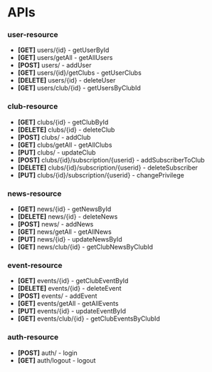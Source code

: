# APIs
### user-resource
* **[GET]** users/{id} - getUserById
* **[GET]** users/getAll - getAllUsers
* **[POST]** users/ - addUser
* **[GET]** users/{id}/getClubs - getUserClubs
* **[DELETE]** users/{id} - deleteUser
* **[GET]** users/club/{id} - getUsersByClubId

### club-resource
* **[GET]** clubs/{id} - getClubById
* **[DELETE]** clubs/{id} - deleteClub
* **[POST]** clubs/ - addClub
* **[GET]** clubs/getAll - getAllClubs
* **[PUT]** clubs/ - updateClub
* **[POST]** clubs/{id}/subscription/{userid} - addSubscriberToClub
* **[DELETE]** clubs/{id}/subscription/{userid} - deleteSubscriber
* **[PUT]** clubs/{id}/subscription/{userid} - changePrivilege

### news-resource
* **[GET]** news/{id} - getNewsById
* **[DELETE]** news/{id} - deleteNews
* **[POST]** news/ - addNews
* **[GET]** news/getAll - getAllNews
* **[PUT]** news/{id} - updateNewsById
* **[GET]** news/club/{id} - getClubNewsByClubId

### event-resource
* **[GET]** events/{id} - getClubEventById
* **[DELETE]** events/{id} - deleteEvent
* **[POST]** events/ - addEvent
* **[GET]** events/getAll - getAllEvents
* **[PUT]** events/{id} - updateEventById
* **[GET]** events/club/{id} - getClubEventsByClubId

### auth-resource
* **[POST]** auth/ - login
* **[GET]** auth/logout - logout